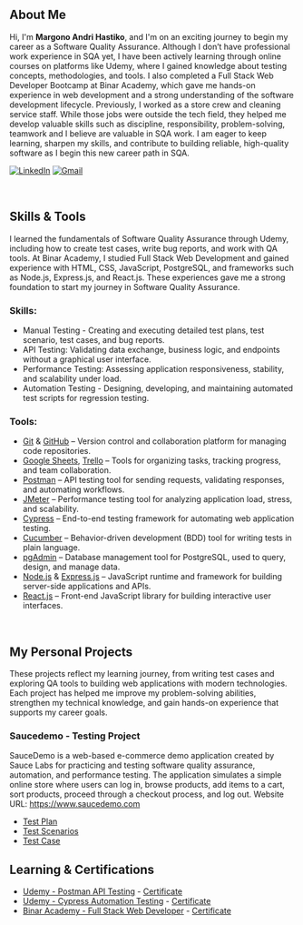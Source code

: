 ## About Me

Hi, I'm **Margono Andri Hastiko**, and I'm on an exciting journey to begin my career as a Software Quality Assurance.
Although I don’t have professional work experience in SQA yet, I have been actively learning through online courses on platforms like Udemy, where I gained knowledge about testing concepts, methodologies, and tools. I also completed a Full Stack Web Developer Bootcamp at Binar Academy, which gave me hands-on experience in web development and a strong understanding of the software development lifecycle.
Previously, I worked as a store crew and cleaning service staff. While those jobs were outside the tech field, they helped me develop valuable skills such as discipline, responsibility, problem-solving, teamwork and I believe are valuable in SQA work.
I am eager to keep learning, sharpen my skills, and contribute to building reliable, high-quality software as I begin this new career path in SQA.

[![LinkedIn](https://img.shields.io/badge/linkedin-%230077B5.svg?style=for-the-badge&logo=linkedin&logoColor=white)](https://www.linkedin.com/in/masandri) [![Gmail](https://img.shields.io/badge/Gmail-D14836?style=for-the-badge&logo=gmail&logoColor=white)](mailto:mgoandri.has@gmail.com)

&nbsp;

## Skills & Tools

I learned the fundamentals of Software Quality Assurance through Udemy, including how to create test cases, write bug reports, and work with QA tools. At Binar Academy, I studied Full Stack Web Development and gained experience with HTML, CSS, JavaScript, PostgreSQL, and frameworks such as Node.js, Express.js, and React.js. These experiences gave me a strong foundation to start my journey in Software Quality Assurance.

### Skills:

- Manual Testing - Creating and executing detailed test plans, test scenario, test cases, and bug reports.
- API Testing: Validating data exchange, business logic, and endpoints without a graphical user interface.
- Performance Testing: Assessing application responsiveness, stability, and scalability under load.
- Automation Testing - Designing, developing, and maintaining automated test scripts for regression testing.

### Tools:

- [Git](https://git-scm.com) & [GitHub](https://github.com/) – Version control and collaboration platform for managing code repositories.
- [Google Sheets](https://workspace.google.com/intl/en_id/products/sheets/), [Trello](https://trello.com/) – Tools for organizing tasks, tracking progress, and team collaboration.
- [Postman](https://www.postman.com) – API testing tool for sending requests, validating responses, and automating workflows.
- [JMeter](https://jmeter.apache.org) – Performance testing tool for analyzing application load, stress, and scalability.
- [Cypress](https://www.cypress.io) – End-to-end testing framework for automating web application testing.
- [Cucumber](https://cucumber.io/docs) – Behavior-driven development (BDD) tool for writing tests in plain language.
- [pgAdmin](https://www.pgadmin.org) – Database management tool for PostgreSQL, used to query, design, and manage data.
- [Node.js](https://nodejs.org/en/about) & [Express.js](https://expressjs.com) – JavaScript runtime and framework for building server-side applications and APIs.
- [React.js](https://react.dev) – Front-end JavaScript library for building interactive user interfaces.

&nbsp;

## My Personal Projects

These projects reflect my learning journey, from writing test cases and exploring QA tools to building web applications with modern technologies. Each project has helped me improve my problem-solving abilities, strengthen my technical knowledge, and gain hands-on experience that supports my career goals.

### Saucedemo - Testing Project

SauceDemo is a web-based e-commerce demo application created by Sauce Labs for practicing and testing software quality assurance, automation, and performance testing. The application simulates a simple online store where users can log in, browse products, add items to a cart, sort products, proceed through a checkout process, and log out. Website URL: <https://www.saucedemo.com>

- [Test Plan](https://docs.google.com/document/d/1K6Uy9S0fTBt9BNnOB806961vkUsOdrP_85xaJaBhA7I/edit?usp=sharing)
- [Test Scenarios](https://docs.google.com/spreadsheets/d/1HHHzich7DSBRshUM52Oa4IALYVs_Kr4EQYWsYU_KzLg/edit?usp=sharing)
- [Test Case](https://docs.google.com/spreadsheets/d/1siENwPxA8oznJOxxzRvNe0JyzJR890y4UB6dI8cOJgQ/edit?usp=sharing)
  <!-- - [Bug Report]() -->
  <!-- - [Test Report]() -->
  &nbsp;

## Learning & Certifications

- [Udemy - Postman API Testing](https://www.udemy.com/course/postman-api-automation-testing-with-javascript) - [Certificate](https://www.udemy.com/certificate/UC-3f401565-a19a-424a-94d6-159f6c4a77b6/)
  <!-- - [Udemy - JMeter Performance Testing](https://www.udemy.com/course/learn-jmeter-from-scratch-performance-load-testing-tool) - [Certificate]() -->
- [Udemy - Cypress Automation Testing](https://www.udemy.com/course/postman-api-automation-testing-with-javascript) - [Certificate](https://www.udemy.com/certificate/UC-96c1241d-638f-4906-bedc-c6d3bd68eb6f/)
- [Binar Academy - Full Stack Web Developer](https://www.binar.co.id) - [Certificate](https://drive.google.com/file/d/11Dv_lXRk7sCwNh85ci1BSF4dqPhp0kpg/view)
